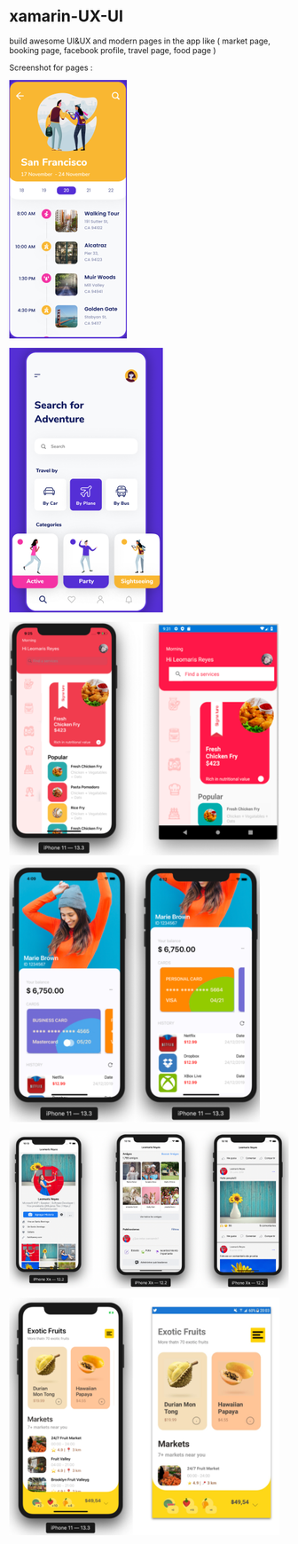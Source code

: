 # xamarin-UX-UI
build awesome UI&amp;UX and modern pages in the app like ( market page, booking page, facebook profile, travel page, food page )

Screenshot for pages :

![alt text](https://github.com/KHkhalaf/xamarin-UX-UI/blob/master/Screenshot_1.png)

![alt text](https://github.com/KHkhalaf/xamarin-UX-UI/blob/master/Screenshot_2.png)

![alt text](https://github.com/KHkhalaf/xamarin-UX-UI/blob/master/Screenshot_3.png)

![alt text](https://github.com/KHkhalaf/xamarin-UX-UI/blob/master/Screenshot_4.png)

![alt text](https://github.com/KHkhalaf/xamarin-UX-UI/blob/master/Screenshot_5.png)

![alt text](https://github.com/KHkhalaf/xamarin-UX-UI/blob/master/Screenshot_6.png)

